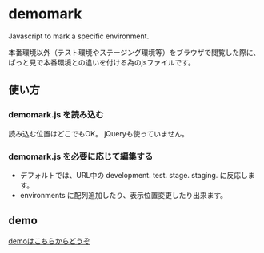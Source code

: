 # demomark
Javascript to mark a specific environment.

本番環境以外（テスト環境やステージング環境等）をブラウザで閲覧した際に、ぱっと見で本番環境との違いを付ける為のjsファイルです。

## 使い方

### demomark.js を読み込む
  <script src="demomark.js"></script>
読み込む位置はどこでもOK。
jQueryも使っていません。

### demomark.js を必要に応じて編集する
- デフォルトでは、URL中の development. test. stage. staging. に反応します。
- environments に配列追加したり、表示位置変更したり出来ます。

## demo
[demoはこちらからどうぞ](http://donkysoft.github.io/demomark/)

